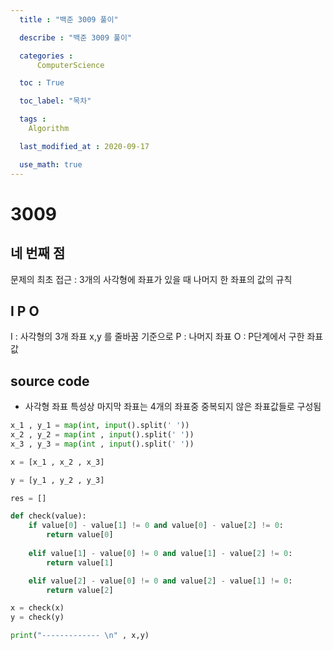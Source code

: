 ```yaml
---
  title : "백준 3009 풀이"

  describe : "백준 3009 풀이"

  categories : 
      ComputerScience

  toc : True

  toc_label: "목차"

  tags : 
    Algorithm

  last_modified_at : 2020-09-17

  use_math: true
---
```

# 3009
## 네 번째 점
문제의 최초 접근 : 3개의 사각형에 좌표가 있을 때 나머지 한 좌표의 값의 규칙
## I P O
I : 사각형의 3개 좌표 x,y 를 줄바꿈 기준으로
P : 나머지 좌표 
O : P단계에서 구한 좌표값
## source code

* 사각형 좌표 특성상 마지막 좌표는 4개의 좌표중 중복되지 않은 좌표값들로 구성됨

```python
x_1 , y_1 = map(int, input().split(' '))
x_2 , y_2 = map(int , input().split(' '))
x_3 , y_3 = map(int , input().split(' '))

x = [x_1 , x_2 , x_3]

y = [y_1 , y_2 , y_3]

res = []

def check(value):
    if value[0] - value[1] != 0 and value[0] - value[2] != 0:
        return value[0]
    
    elif value[1] - value[0] != 0 and value[1] - value[2] != 0:
        return value[1]

    elif value[2] - value[0] != 0 and value[2] - value[1] != 0:
        return value[2]

x = check(x)
y = check(y)

print("------------- \n" , x,y)
```

